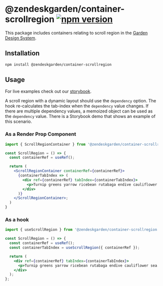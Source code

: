 # @zendeskgarden/container-scrollregion [![npm version][npm version badge]][npm version link]

[npm version badge]: https://flat.badgen.net/npm/v/@zendeskgarden/container-scrollregion
[npm version link]: https://www.npmjs.com/package/@zendeskgarden/container-scrollregion

This package includes containers relating to scroll region in the
[Garden Design System](https://zendeskgarden.github.io/).

## Installation

```sh
npm install @zendeskgarden/container-scrollregion
```

## Usage

For live examples check out our [storybook](https://zendeskgarden.github.io/react-containers?path=/story/scrollregion-container--usescrollregion).

A scroll region with a dynamic layout should use the `dependency` option. The hook re-calculates the
tab-index when the `dependency` value changes. If there are multiple dependency values, a memoized
object can be used as the `dependency` value. There is a Storybook demo that shows an example of
this scenario.

### As a Render Prop Component

```jsx static
import { ScrollRegionContainer } from '@zendeskgarden/container-scrollregion';

const ScrollRegion = () => {
  const containerRef = useRef();

  return (
    <ScrollRegionContainer containerRef={containerRef}>
      {containerTabIndex => (
        <div ref={containerRef} tabIndex={containerTabIndex}>
          <p>Turnip greens yarrow ricebean rutabaga endive cauliflower sea.</p>
        </div>
      )}
    </ScrollRegionContainer>;
  )
}
```

### As a hook

```jsx static
import { useScrollRegion } from '@zendeskgarden/container-scrollregion';

const ScrollRegion = () => {
  const containerRef = useRef();
  const containerTabIndex = useScrollRegion({ containerRef });

  return (
    <div ref={containerRef} tabIndex={containerTabIndex}>
      <p>Turnip greens yarrow ricebean rutabaga endive cauliflower sea.</p>
    </div>
  );
};
```
